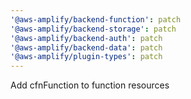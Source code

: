 ```yaml
---
'@aws-amplify/backend-function': patch
'@aws-amplify/backend-storage': patch
'@aws-amplify/backend-auth': patch
'@aws-amplify/backend-data': patch
'@aws-amplify/plugin-types': patch
---
```


Add cfnFunction to function resources
